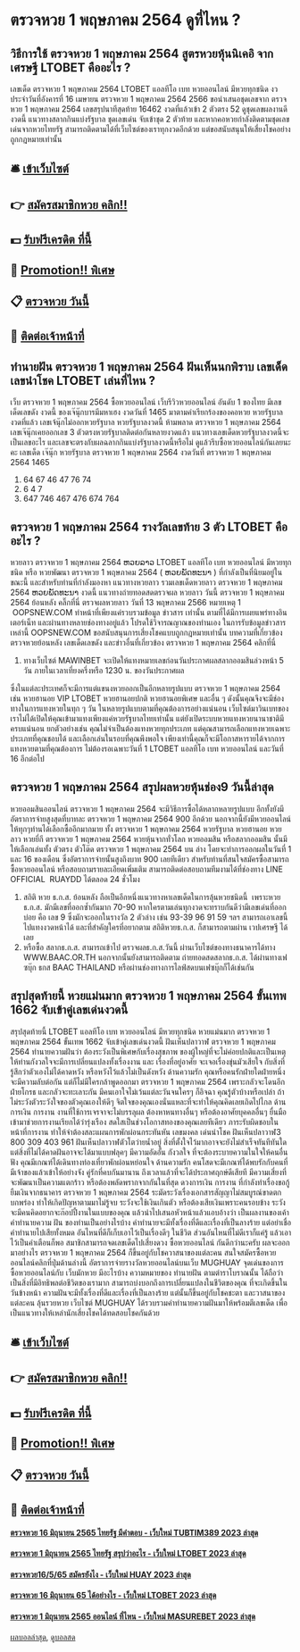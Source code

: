 # ตรวจหวย 1 พฤษภาคม 2564 ดูที่ไหน ?
## วิธีการใช้ ตรวจหวย 1 พฤษภาคม 2564 สูตรหวยหุ้นนิเคอิ จากเศรษฐี LTOBET คืออะไร ?
เลขเด็ด ตรวจหวย 1 พฤษภาคม 2564 LTOBET แอลทีโอ เบท หวยออนไลน์ มีหวยทุกชนิด งวประจำวันที่อังคารที่ 16 เมษายน ตรวจหวย 1 พฤษภาคม 2564 2566 ขอนำเสนอชุดเลขจาก ตรวจหวย 1 พฤษภาคม 2564 เลขสรุปนาทีสุดท้าย 16462 งวดที่แล้วเข้า 2 ตัวตรง 52 ดูชุดเลขผลงานดีงวดนี้ แนวทางสลากกินแบ่งรัฐบาล ชุดเลขเด่น จับเข้าชุด 2 ตัวท้าย และหากคอหวยกำลังติดตามชุดเลขเด่นจากหวยไทยรัฐ สามารถติดตามได้ที่เว็บไซต์ของเราทุกงวดอีกด้วย แต่ขอสนับสนุนให้เสี่ยงโชคอย่างถูกกฎหมายเท่านั้น

## 🛎 [เข้าเว็บไซต์](https://bit.ly/3BG5bNw)
## 👉 [สมัครสมาชิกหวย คลิก!!](https://bit.ly/3BG5bNw)
## 💵 [รับฟรีเครดิต ที่นี้](https://bit.ly/3C3mvgS)
## 👑 [Promotion!! พิเศษ](https://bit.ly/3C3mvgS)
## 📋 [ตรวจหวย วันนี้](https://bit.ly/3C3mvgS)
## 📱 [ติดต่อเจ้าหน้าที่](https://bit.ly/3C3mvgS)

## ทำนายฝัน ตรวจหวย 1 พฤษภาคม 2564 ฝันเห็นนกพิราบ เลขเด็ด เลขนำโชค LTOBET เล่นที่ไหน ?
เว็บ ตรวจหวย 1 พฤษภาคม 2564 ซื้อหวยออนไลน์ เว็บรีวิวหวยออนไลน์ อันดับ 1 ของไทย มีเลขเด็ดเลขดัง งวดนี้ ของเจ๊นุ๊กบารมีมหาเฮง งวดวันที่ 1465 มาตามคำเรียกร้องของคอหวย หวยรัฐบาลงวดที่แล้ว เลขเจ้นุ๊กไม่ออกหวยรัฐบาล หวยรัฐบาลงวดนี้ ห้ามพลาด ตรวจหวย 1 พฤษภาคม 2564 เลขเจ๊นุ๊กเคยออกเลข 3 ตัวตรงหวยรัฐบาลติดต่อกันหลายงวดแล้ว แนวทางเลขเด็ดหวยรัฐบาลงวดนี้จะเป็นเลขอะไร และเลขจะตรงกับผลฉลากกินแบ่งรัฐบาลงวดนี้หรือไม่ ดูแล้วรีบซื้อหวยออนไลน์กันเลยนะคะ
เลขเด็ด เจ๊นุ๊ก หวยรัฐบาล ตรวจหวย 1 พฤษภาคม 2564 งวดวันที่ ตรวจหวย 1 พฤษภาคม 2564 1465
1. 64 67 46 47 76 74
2. 6 4 7
3. 647 746 467 476 674 764

## ตรวจหวย 1 พฤษภาคม 2564 รางวัลเลขท้าย 3 ตัว LTOBET คืออะไร ?
หวยลาว ตรวจหวย 1 พฤษภาคม 2564 ຫວຍລາວ LTOBET แอลทีโอ เบท หวยออนไลน์ มีหวยทุกชนิด หรือ หวยพัฒนา ตรวจหวย 1 พฤษภาคม 2564 ( ຫວຍພັດທະນາ ) ที่กำลังเป็นที่นิยมอยู่ในขณะนี้ และสำหรับท่านที่กำลังมองหา แนวทางหวยลาว รวมเลขเด็ดหวยลาว ตรวจหวย 1 พฤษภาคม 2564 ຫວຍພັດທະນາ งวดนี้
 แนวทางถ่ายทอดสดตรวจผล หวยลาว วันนี้ ตรวจหวย 1 พฤษภาคม 2564 ย้อนหลัง คลิ๊กที่นี่ 
ตรวจผลหวยลาว วันที่ 13 พฤษภาคม 2566
หมายเหตุ 1  OOPSNEW.COM ทำหน้าที่เพียงแค่รวบรวมข้อมูล ข่าวสาร เท่านั้น ตามที่ได้มีการเผยแพร่ทางอินเตอร์เน็ท และผ่านทางหลายช่องทางอยู่แล้ว โปรดใช้วิจารณญาณของท่านเอง ในการรับข้อมูลข่าวสารเหล่านี้ OOPSNEW.COM ขอสนับสนุนการเสี่ยงโชคแบบถูกกฎหมายเท่านั้น
บทความที่เกี่ยวข้อง
ตรวจหวยย้อนหลัง เลขเด็ดเลขดัง และข่าวอื่นที่เกี่ยวข้อง ตรวจหวย 1 พฤษภาคม 2564 คลิกที่นี่
1. ทางเว็บไซต์ MAWINBET จะเปิดให้แทงหมายเลขก่อนวันประกาศผลสลากออมสินล่วงหน้า 5 วัน ภายในเวลาเที่ยงครึ่งหรือ 1230 น. ของวันประกาศผล

ซึ่งในแต่ละประเทศก็จะมีการแต่แขนงหวยออกเป็นอีกหลายรูปแบบ ตรวจหวย 1 พฤษภาคม 2564 เช่น หวยฮานอย VIP LTOBET หวยฮานอยปกติ หวยฮานอยพิเศษ และอื่น ๆ ดังนั้นคุณจึงจะมีช่องทางในการแทงหวยในทุก ๆ วัน ในหลายรูปแบบตามที่คุณต้องการอย่างแน่นอน
เว็บไซต์มาวินเบทของเราไม่ได้เปิดให้คุณเข้ามาแทงเพียงแค่หวยรัฐบาลไทยเท่านั้น แต่ยังเปิดระบบหวยแทงหวยนานาชาติมีครบแน่นอน ยกตัวอย่างเช่น
คุณไม่จำเป็นต้องแทงหวยทุกประเภท แต่คุณสามารถเลือกแทงหวยเฉพาะประเภทที่คุณชอบได้ และเลือกเล่นในรอบที่คุณพึงพอใจ เพียงเท่านี้คุณก็จะมีโอกาสหารายได้จากการแทงหวยตามที่คุณต้องการ ไม่ต้องรอเฉพาะวันที่ 1 LTOBET แอลทีโอ เบท หวยออนไลน์ และวันที่ 16 อีกต่อไป

## ตรวจหวย 1 พฤษภาคม 2564 สรุปผลหวยหุ้นช่อง9 วันนี้ล่าสุด
หวยออมสินออนไลน์ ตรวจหวย 1 พฤษภาคม 2564 จะมีวิธีการซื้อได้หลากหลายรูปแบบ อีกทั้งยังมีอัตราการจ่ายสูงสุดที่บาทละ ตรวจหวย 1 พฤษภาคม 2564 900 อีกด้วย นอกจากนี้ยังมีหวยออนไลน์ให้ทุกๆท่านได้เลือกซื้ออีกมากมาย ทั้ง ตรวจหวย 1 พฤษภาคม 2564 หวยรัฐบาล หวยฮานอย หวยลาว หวยยี่กี ตรวจหวย 1 พฤษภาคม 2564 หวยหุ้นจากทั่วโลก
หวยออมสิน หรือสลากออมสิน นั้นมีให้เลือกเล่นทั้ง ตัวตรง ตัวโต๊ด ตรวจหวย 1 พฤษภาคม 2564 บน ล่าง โดยจะทำการออกผลในวันที่ 1 และ 16 ของเดือน ซึ่งอัตราการจ่ายนั้นสูงถึงบาท 900 เลยทีเดียว สำหรับท่านที่สนใจสมัครซื้อสามารถซื้อหวยออนไลน์ หรือสอบถามรายละเอียดเพิ่มเติม สามารถติดต่อสอบถามทีมงามได้ที่ช่องทาง LINE OFFICIAL  RUAYDD ได้ตลอด 24 ชั่วโมง
1. สถิติ หวย ธ.ก.ส. ย้อนหลัง ถือเป็นอีกหนึ่งแนวทางหาเลขเด็ดในการลุ้นหวยชนิดนี้  เพราะหวยธ.ก.ส. มักมีเลขที่ออกซ้ำกันมาก 70-90 หากใครตามเล่นทุกงวดจะทราบกันดีว่ามีเลขเด่นที่ออกบ่อย คือ เลข 9 ซึ่งมักจะออกในรางวัล 2 ตัวล่าง เช่น 93-39 96 91 59 ฯลฯ สามารถเอาเลขนี้ไปแทงงวดหน้าได้ และที่สำคัญใครที่อยากตาม สถิติหวยธ.ก.ส. ก็สามารถตามผ่าน เวปเศรษฐี ได้เลย
2. หรือซื้อ สลากธ.ก.ส. สามารถเข้าไป ตรวจผลธ.ก.ส.วันนี้ ผ่านเว็บไซต์ของทางธนาคารได้ทาง WWW.BAAC.OR.TH นอกจากนั้นยังสามารถติดตาม ถ่ายทอดสดสลากธ.ก.ส. ได้ผ่านทางเฟซบุ๊ก ธกส BAAC THAILAND หรือผ่านช่องทางการไลฟ์สดบนเฟซบุ๊กก็ได้เช่นกัน

## สรุปสุดท้ายนี้ หวยแม่นมาก ตรวจหวย 1 พฤษภาคม 2564 ขั้นเทพ 1662 จับเข้าคู่เลขเด่นงวดนี้
สรุปสุดท้ายนี้ LTOBET แอลทีโอ เบท หวยออนไลน์ มีหวยทุกชนิด หวยแม่นมาก ตรวจหวย 1 พฤษภาคม 2564 ขั้นเทพ 1662 จับเข้าคู่เลขเด่นงวดนี้ ฝันเห็นปลาวาฬ ตรวจหวย 1 พฤษภาคม 2564 ทำนายความฝันว่า ต้องระวังเป็นพิเศษกับเรื่องสุขภาพ ของผู้ใหญ่ที่จะไม่ค่อยปกติและเป็นเหตุ ให้ท่านกังวลใจจะมีการเปลี่ยนแปลงทั้งเรื่องงาน และ เรื่องที่อยู่อาศัย จะเจอเรื่องขุ่นมัวเสียใจ กับสิ่งที่รู้สึกว่าตัวเองไม่ได้คาดหวัง หรือหวังไว้แล้วไม่เป็นดังหวัง
ด้านความรัก คุณหรือคนรักฝ่ายใดฝ่ายหนึ่ง จะมีความลับต่อกัน แต่ก็ไม่มีใครกล้าพูดออกมา ตรวจหวย 1 พฤษภาคม 2564 เพราะกลัวจะโดนอีกฝ่ายโกรธ และกลัวจะทะเลาะกัน มีคนเอาใจไม่เว้นแต่ละวันจนใครๆ ก็อิจฉา คุณรู้ตัวบ้างหรือเปล่า ถ้าไม่ระวังตัวระวังใจของตัวคุณเองให้ดีๆ จิตใจของคุณเองนั่นแหละที่จะทำให้คุณคิดเลยเถิดไปไกล
ด้านการเงิน การงาน งานที่ใช้การเจรจาจะไม่บรรลุผล ต้องหาหนทางอื่นๆ หรือต้องอาศัยบุคคลอื่นๆ ยื่นมือเข้ามาช่วยการงานเรียกได้ว่ารุ่งเรือง สดใสเป็นช่วงโอกาสทองของคุณเลยทีเดียว ภาระรับผิดชอบในหน้าที่การงาน ทำให้จำต้องสละแผนการพักผ่อนกระทันหัน
เลขมงคล เด่นนำโชค ฝันเห็นปลาวาฬ3 800 309 403 961
ฝันเห็นปลาวาฬตัวโตว่ายน้ำอยู่ สิ่งที่ตั้งใจไว้มากอาจจะยังไม่สำเร็จทันทีทันใดแต่สิ่งที่ไม่ได้คาดฝันอาจจะได้มาแบบฟลุคๆ มีความอัดอั้น กังวลใจ ที่จะต้องระบายความในใจให้คนอื่นฟัง คุณมีเกณฑ์ได้เดินทางท่องเที่ยวพักผ่อนหย่อนใจ
ด้านความรัก คนโสดจะมีเกณฑ์ได้พบรักกับคนที่มีเจ้าของแล้วเข้าให้อย่างจัง คู่รักที่คบกันมานาน ถึงเวลาแล้วที่จะได้ประกาศฤกษ์ดีเสียที มีความเสี่ยงที่จะพัฒนาเป็นความแตกร้าว หรือต้องพลัดพรากจากกันในที่สุด
ดวงการเงิน การงาน ที่กำลังทำเรื่องขอกู้ยืมเงินจากธนาคาร ตรวจหวย 1 พฤษภาคม 2564 ระมัดระวังเรื่องเอกสารสัญญาไม่สมบูรณ์ขาดตกบกพร่อง ทำให้เกิดปัญหาตามมาไม่รู้จบ ระวังจะใช้เงินเกินตัว หรือต้องเสียเงินเพราะคนรอบข้าง ระวังจะมีคนคิดอยากจะก๊อปปี้งานในแบบของคุณ แล้วนำไปเสนอหัวหน้าแล้วแอบอ้างว่า เป็นผลงานของเค้า
คำทำนายความ ฝัน ของท่านเป็นอย่างไรบ้าง คำทำนายจะมีทั้งเรื่องที่ดีและเรื่องที่เป็นลางร้าย แต่อย่าเชื่อคำทำนายไปเสียทั้งหมด อันไหนที่ดีก็เก็บเอาไว้เป็นเรื่องดีๆ ในชีวิต ส่วนอันไหนที่ไม่ดีเราก็แค่รู้ แล้วเอาไว้เป็นคำเตือนก็พอ สมาชิกสามารถจดเลขเด็ดไปเสี่ยงดวง ซื้อหวยออนไลน์ กันดีกว่านะครับ ผลจะออกมาอย่างไร ตรวจหวย 1 พฤษภาคม 2564 ก็ขึ้นอยู่กับโชควาสนาของแต่ละคน
สนใจสมัครซื้อหวยออนไลน์คลิกที่ปุ่มด้านล่างนี้
อัตราการจ่ายรางวัลหวยออนไลน์บนเว็บ MUGHUAY
จุดเด่นของการซื้อหวยออนไลน์กับ เว็บมักหวย มีอะไรบ้าง
ความหมายของ ทำนายฝัน ตามตำราโบราณนั้น ได้ถือว่าเป็นสิ่งที่มีอิทธิพลต่อชีวิตของเรามาก สามารถบ่งบอกถึงการเปลี่ยนแปลงในชีวิตของคุณ ที่จะเกิดขึ้นในวันข้างหน้า ความฝันจะมีทั้งเรื่องที่ดีและเรื่องที่เป็นลางร้าย แต่นั้นก็ขึ้นอยู่กับโชคชะตา และวาสนาของแต่ละคน ลุ้นรวยหวย เว็บไซต์ MUGHUAY ได้รวบรวมคำทำนายความฝันมาให้พร้อมตีเลขเด็ด เพื่อเป็นแนวทางให้เหล่านักเสี่ยงโชคได้ทดสอบโชคกันด้วย

## 🛎 [เข้าเว็บไซต์](https://bit.ly/3BG5bNw)
## 👉 [สมัครสมาชิกหวย คลิก!!](https://bit.ly/3BG5bNw)
## 💵 [รับฟรีเครดิต ที่นี้](https://bit.ly/3C3mvgS)
## 👑 [Promotion!! พิเศษ](https://bit.ly/3C3mvgS)
## 📋 [ตรวจหวย วันนี้](https://bit.ly/3C3mvgS)
## 📱 [ติดต่อเจ้าหน้าที่](https://bit.ly/3C3mvgS)

#### [ตรวจหวย 16 มิถุนายน 2565 ไทยรัฐ มีคำตอบ - เว็บใหม่ TUBTIM389 2023 ล่าสุด](https://atom.io/themes/ตรวจหวย%2016%20มิถุนายน%202565%20ไทยรัฐ%20มีคำตอบ%20-%20เว็บใหม่%20tubtim389%202023%20ล่าสุด)
#### [ตรวจหวย 1 มิถุนายน 2565 ไทยรัฐ สรุปว่าอะไร - เว็บใหม่ LTOBET 2023 ล่าสุด](https://atom.io/themes/ตรวจหวย%201%20มิถุนายน%202565%20ไทยรัฐ%20สรุปว่าอะไร%20-%20เว็บใหม่%20ltobet%202023%20ล่าสุด)
#### [ตรวจหวย16/5/65 สมัครยังไง - เว็บใหม่ HUAY 2023 ล่าสุด](https://atom.io/themes/ตรวจหวย16565%20สมัครยังไง%20-%20เว็บใหม่%20huay%202023%20ล่าสุด)
#### [ตรวจหวย 16 มิถุนายน 65 ได้อย่างไร - เว็บใหม่ LTOBET 2023 ล่าสุด](https://atom.io/themes/ตรวจหวย%2016%20มิถุนายน%2065%20ได้อย่างไร%20-%20เว็บใหม่%20ltobet%202023%20ล่าสุด)
#### [ตรวจหวย 1 มิถุนายน 2565 ออนไลน์ ที่ไหน - เว็บใหม่ MASUREBET 2023 ล่าสุด](https://atom.io/themes/ตรวจหวย%201%20มิถุนายน%202565%20ออนไลน์%20ที่ไหน%20-%20เว็บใหม่%20masurebet%202023%20ล่าสุด)

[ผลบอลล่าสุด](https://siamsport.tv "ผลบอลล่าสุด"), [ดูบอลสด](https://siamsport.tv/ดูบอลสด "ดูบอลสด")